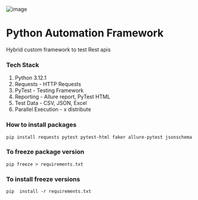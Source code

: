 ![image](https://github.com/mahiqatest/Python_API_Automation/assets/148570795/b42f769c-2266-42fb-b42a-da4405561603)


# Python Automation Framework

Hybrid custom framework to test Rest apis

### Tech Stack
1. Python 3.12.1
2. Requests - HTTP Requests
3. PyTest - Testing Framework
4. Reporting - Allure report, PyTest HTML
5. Test Data - CSV, JSON, Excel
6. Parallel Execution - x distribute


### How to install packages
``pip install requests pytest pytest-html faker allure-pytest jsonschema
``

### To freeze package version 
``pip freeze > requirements.txt``

### To install freeze versions
``pip  install -r requirements.txt``
